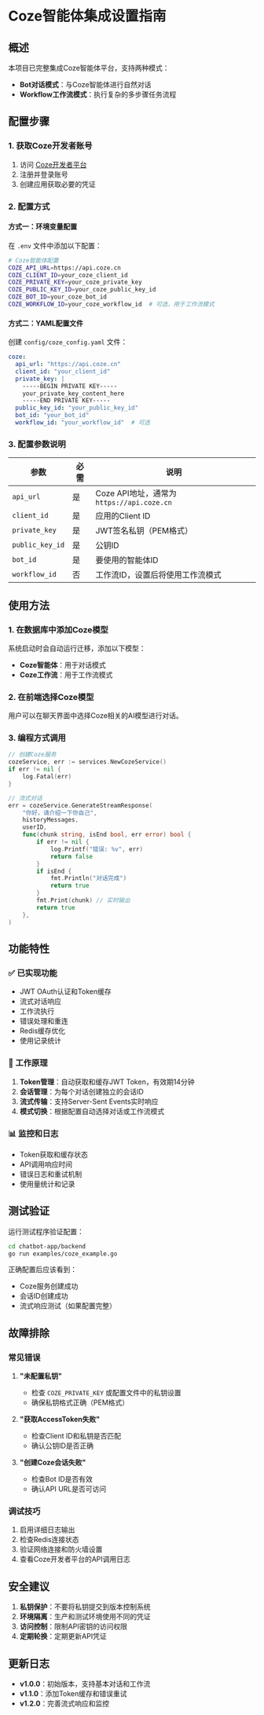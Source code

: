 # Coze智能体集成设置指南

## 概述

本项目已完整集成Coze智能体平台，支持两种模式：
- **Bot对话模式**：与Coze智能体进行自然对话
- **Workflow工作流模式**：执行复杂的多步骤任务流程

## 配置步骤

### 1. 获取Coze开发者账号

1. 访问 [Coze开发者平台](https://www.coze.cn/)
2. 注册并登录账号
3. 创建应用获取必要的凭证

### 2. 配置方式

#### 方式一：环境变量配置

在 `.env` 文件中添加以下配置：

```bash
# Coze智能体配置
COZE_API_URL=https://api.coze.cn
COZE_CLIENT_ID=your_coze_client_id
COZE_PRIVATE_KEY=your_coze_private_key
COZE_PUBLIC_KEY_ID=your_coze_public_key_id
COZE_BOT_ID=your_coze_bot_id
COZE_WORKFLOW_ID=your_coze_workflow_id  # 可选，用于工作流模式
```

#### 方式二：YAML配置文件

创建 `config/coze_config.yaml` 文件：

```yaml
coze:
  api_url: "https://api.coze.cn"
  client_id: "your_client_id"
  private_key: |
    -----BEGIN PRIVATE KEY-----
    your_private_key_content_here
    -----END PRIVATE KEY-----
  public_key_id: "your_public_key_id"
  bot_id: "your_bot_id"
  workflow_id: "your_workflow_id"  # 可选
```

### 3. 配置参数说明

| 参数 | 必需 | 说明 |
|------|------|------|
| `api_url` | 是 | Coze API地址，通常为 `https://api.coze.cn` |
| `client_id` | 是 | 应用的Client ID |
| `private_key` | 是 | JWT签名私钥（PEM格式） |
| `public_key_id` | 是 | 公钥ID |
| `bot_id` | 是 | 要使用的智能体ID |
| `workflow_id` | 否 | 工作流ID，设置后将使用工作流模式 |

## 使用方法

### 1. 在数据库中添加Coze模型

系统启动时会自动运行迁移，添加以下模型：

- **Coze智能体**：用于对话模式
- **Coze工作流**：用于工作流模式

### 2. 在前端选择Coze模型

用户可以在聊天界面中选择Coze相关的AI模型进行对话。

### 3. 编程方式调用

```go
// 创建Coze服务
cozeService, err := services.NewCozeService()
if err != nil {
    log.Fatal(err)
}

// 流式对话
err = cozeService.GenerateStreamResponse(
    "你好，请介绍一下你自己",
    historyMessages,
    userID,
    func(chunk string, isEnd bool, err error) bool {
        if err != nil {
            log.Printf("错误: %v", err)
            return false
        }
        if isEnd {
            fmt.Println("对话完成")
            return true
        }
        fmt.Print(chunk) // 实时输出
        return true
    },
)
```

## 功能特性

### ✅ 已实现功能

- JWT OAuth认证和Token缓存
- 流式对话响应
- 工作流执行
- 错误处理和重连
- Redis缓存优化
- 使用记录统计

### 🔄 工作原理

1. **Token管理**：自动获取和缓存JWT Token，有效期14分钟
2. **会话管理**：为每个对话创建独立的会话ID
3. **流式传输**：支持Server-Sent Events实时响应
4. **模式切换**：根据配置自动选择对话或工作流模式

### 📊 监控和日志

- Token获取和缓存状态
- API调用响应时间
- 错误日志和重试机制
- 使用量统计和记录

## 测试验证

运行测试程序验证配置：

```bash
cd chatbot-app/backend
go run examples/coze_example.go
```

正确配置后应该看到：
- Coze服务创建成功
- 会话ID创建成功
- 流式响应测试（如果配置完整）

## 故障排除

### 常见错误

1. **"未配置私钥"**
   - 检查 `COZE_PRIVATE_KEY` 或配置文件中的私钥设置
   - 确保私钥格式正确（PEM格式）

2. **"获取AccessToken失败"**
   - 检查Client ID和私钥是否匹配
   - 确认公钥ID是否正确

3. **"创建Coze会话失败"**
   - 检查Bot ID是否有效
   - 确认API URL是否可访问

### 调试技巧

1. 启用详细日志输出
2. 检查Redis连接状态
3. 验证网络连接和防火墙设置
4. 查看Coze开发者平台的API调用日志

## 安全建议

1. **私钥保护**：不要将私钥提交到版本控制系统
2. **环境隔离**：生产和测试环境使用不同的凭证
3. **访问控制**：限制API密钥的访问权限
4. **定期轮换**：定期更新API凭证

## 更新日志

- **v1.0.0**：初始版本，支持基本对话和工作流
- **v1.1.0**：添加Token缓存和错误重试
- **v1.2.0**：完善流式响应和监控
